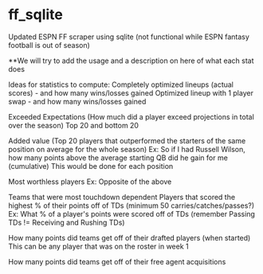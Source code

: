 # ff_sqlite
Updated ESPN FF scraper using sqlite (not functional while ESPN fantasy football is out of season)

**We will try to add the usage and a description on here of what each stat does

Ideas for statistics to compute:
  Completely optimized lineups (actual scores) - and how many wins/losses gained
  Optimized lineup with 1 player swap - and how many wins/losses gained
  
  Exceeded Expectations (How much did a player exceed projections in total over the season)
    Top 20 and bottom 20
  
  Added value (Top 20 players that outperformed the starters of the same position on average for the whole season)
    Ex: So if I had Russell Wilson, how many points above the average starting QB did he gain for me (cumulative)
    This would be done for each position

  Most worthless players
    Ex: Opposite of the above
    
  Teams that were most touchdown dependent
  Players that scored the highest % of their points off of TDs (minimum 50 carries/catches/passes?)
    Ex: What % of a player's points were scored off of TDs (remember Passing TDs != Receiving and Rushing TDs)
    
  How many points did teams get off of their drafted players (when started)
    This can be any player that was on the roster in week 1
    
  How many points did teams get off of their free agent acquisitions
  
  
